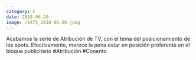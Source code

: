 ```yaml
--- 
category: C 
date: 2018-06-20 
image: /1475_2018-06-20.jpeg 
--- 
```


Acabamos la serie de Atribución de TV, con el tema del posicionamiento de los spots. Efectivamente, merece la pena estar en posición preferente en el bloque publicitario #Atribución #Conento